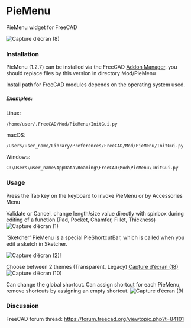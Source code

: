 # PieMenu
PieMenu widget for FreeCAD




![Capture d’écran (8)](https://github.com/Grubuntu/PieMenu/assets/56045316/dae086c5-0130-496e-a92a-900d95b8468d)

### Installation
PieMenu (1.2.7) can be installed via the FreeCAD [Addon Manager](https://github.com/FreeCAD/FreeCAD-addons#1-builtin-addon-manager). 
you should replace files by this version in directory Mod/PieMenu

Install path for FreeCAD modules depends on the operating system used.

##### Examples:

Linux:

`/home/user/.FreeCAD/Mod/PieMenu/InitGui.py`

macOS:

`/Users/user_name/Library/Preferences/FreeCAD/Mod/PieMenu/InitGui.py`

Windows:

`C:\Users\user_name\AppData\Roaming\FreeCAD\Mod\PieMenu\InitGui.py`

### Usage
Press the Tab key on the keyboard to invoke PieMenu or by Accessories Menu

Validate or Cancel, change length/size value directly with spinbox during editing of a function (Pad, Pocket, Chamfer, Fillet, Thickness)
![Capture d’écran (1)](https://github.com/Grubuntu/PieMenu/assets/56045316/c76e2098-5756-42c7-9675-884c726b456a)

'Sketcher' PieMenu is a special PieShortcutBar, which is called when you edit a sketch in Sketcher.

![Capture d’écran (2)](https://github.com/Grubuntu/PieMenu/assets/56045316/958a2211-60e3-4a27-af93-b649f1a2ffb2)!

Choose between 2 themes (Transparent, Legacy)
[Capture d’écran (18)](https://github.com/Grubuntu/PieMenu/assets/56045316/9002383c-23c4-4d65-9176-3f0255276985)
![Capture d’écran (10)](https://github.com/Grubuntu/PieMenu/assets/56045316/f9043e18-9b4b-436f-96ba-0c7ca967885e)


Can change the global shortcut.
Can assign shortcut for each PieMenu, remove shortcuts by assigning an empty shortcut.
![Capture d’écran (9)](https://github.com/Grubuntu/PieMenu/assets/56045316/7b9ed130-1c4b-4d9b-95e6-43776d0f0e07)


### Discussion
FreeCAD forum thread: https://forum.freecad.org/viewtopic.php?t=84101
